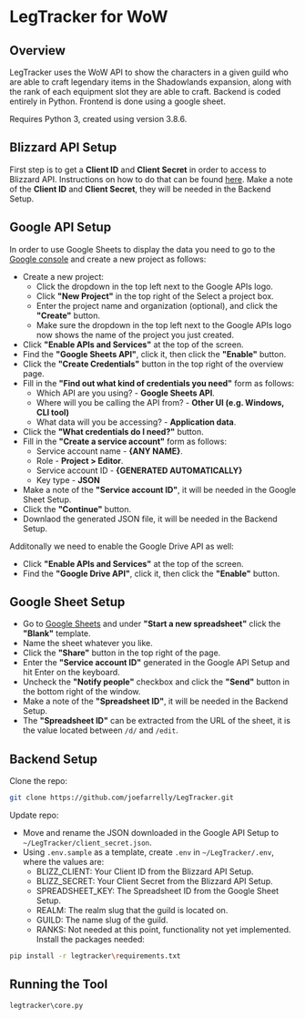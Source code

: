 # LegTracker for WoW

## Overview

LegTracker uses the WoW API to show the characters in a given guild who are able to craft legendary items in the Shadowlands expansion, along with the rank of each equipment slot they are able to craft. Backend is coded entirely in Python. Frontend is done using a google sheet.

Requires Python 3, created using version 3.8.6.

## Blizzard API Setup
First step is to get a **Client ID** and **Client Secret** in order to access to Blizzard API. Instructions on how to do that can be found [here](https://develop.battle.net/documentation/guides/getting-started). Make a note of the **Client ID** and **Client Secret**, they will be needed in the Backend Setup.

## Google API Setup

In order to use Google Sheets to display the data you need to go to the [Google console](https://console.developers.google.com) and create a new project as follows:
* Create a new project:
    * Click the dropdown in the top left next to the Google APIs logo.
    * Click **"New Project"** in the top right of the Select a project box.
    * Enter the project name and organization (optional), and click the **"Create"** button.
    * Make sure the dropdown in the top left next to the Google APIs logo now shows the name of the project you just created.
* Click **"Enable APIs and Services"** at the top of the screen.
* Find the **"Google Sheets API"**, click it, then click the **"Enable"** button.
* Click the **"Create Credentials"** button in the top right of the overview page.
* Fill in the **"Find out what kind of credentials you need"** form as follows:
    * Which API are you using? - **Google Sheets API**.
    * Where will you be calling the API from? - **Other UI (e.g. Windows, CLI tool)** 
    * What data will you be accessing? - **Application data**.
* Click the **"What credentials do I need?"** button.
* Fill in the **"Create a service account"** form as follows:
    * Service account name - **{ANY NAME}**.
    * Role - **Project > Editor**.
    * Service account ID - **{GENERATED AUTOMATICALLY}**
    * Key type - **JSON**
* Make a note of the **"Service account ID"**, it will be needed in the Google Sheet Setup.
* Click the **"Continue"** button.
* Downlaod the generated JSON file, it will be needed in the Backend Setup.

Additonally we need to enable the Google Drive API as well:
* Click **"Enable APIs and Services"** at the top of the screen.
* Find the **"Google Drive API"**, click it, then click the **"Enable"** button.

## Google Sheet Setup

* Go to [Google Sheets](https://docs.google.com/spreadsheets) and under **"Start a new spreadsheet"** click the **"Blank"** template.
* Name the sheet whatever you like.
* Click the **"Share"** button in the top right of the page.
* Enter the **"Service account ID"** generated in the Google API Setup and hit Enter on the keyboard.
* Uncheck the **"Notify people"** checkbox and click the **"Send"** button in the bottom right of the window.
* Make a note of the **"Spreadsheet ID"**, it will be needed in the Backend Setup.
* The **"Spreadsheet ID"** can be extracted from the URL of the sheet, it is the value located between `/d/` and `/edit`.

## Backend Setup
Clone the repo:
```bash
git clone https://github.com/joefarrelly/LegTracker.git 
```
Update repo:
* Move and rename the JSON downloaded in the Google API Setup to `~/LegTracker/client_secret.json`.
* Using `.env.sample` as a template, create `.env` in `~/LegTracker/.env`, where the values are:
    * BLIZZ_CLIENT: Your Client ID from the Blizzard API Setup.
    * BLIZZ_SECRET: Your Client Secret from the Blizzard API Setup.
    * SPREADSHEET_KEY: The Spreadsheet ID from the Google Sheet Setup.
    * REALM: The realm slug that the guild is located on.
    * GUILD: The name slug of the guild.
    * RANKS: Not needed at this point, functionality not yet implemented.
Install the packages needed:
```bash
pip install -r legtracker\requirements.txt
```

## Running the Tool

```bash
legtracker\core.py
```
